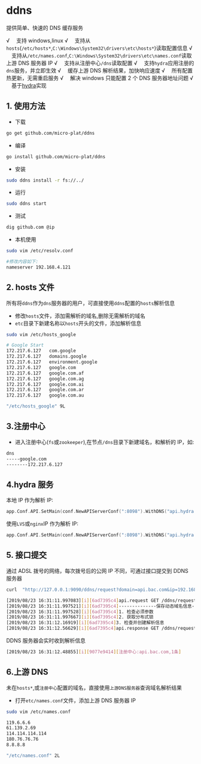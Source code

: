 # ddns

提供简单、快速的 DNS 缓存服务

√ 　支持 windows,linux
√ 　支持从`hosts`(`/etc/hosts*`,`C:\Windows\System32\drivers\etc\hosts*`)读取配置信息
√ 　支持从`/etc/names.conf`,`C:\Windows\System32\drivers\etc\names.conf`读取上游 DNS 服务器 IP
√ 　支持从注册中心`/dns`读取配置
√ 　支持`hydra`应用注册的`dns`服务，并立即生效
√ 　缓存上游 DNS 解析结果，加快响应速度
√ 　所有配置热更新，无需重启服务
√ 　解决 windows 只能配置 2 个 DNS 服务器地址问题
√ 　基于[hydra](https://github.com/micro-plat/hydra)实现

## 1. 使用方法

- 下载

```sh
go get github.com/micro-plat/ddns
```

- 编译

```sh
go install github.com/micro-plat/ddns
```

- 安装

```sh
sudo ddns install -r fs://../
```

- 运行

```sh
sudo ddns start
```

- 测试

```sh
dig github.com @ip
```

- 本机使用

```sh
sudo vim /etc/resolv.conf

#修改内容如下:
nameserver 192.168.4.121
```

## 2. hosts 文件

所有将`ddns`作为`dns`服务器的用户，可直接使用`ddns`配置的`hosts`解析信息

- 修改`hosts`文件，添加需解析的域名,删除无需解析的域名
- `etc`目录下新建名称以`hosts`开头的文件，添加解析信息

```sh
sudo vim /etc/hosts_google
```

```sh
# Google Start
172.217.6.127	com.google
172.217.6.127	domains.google
172.217.6.127	environment.google
172.217.6.127	google.com
172.217.6.127	google.com.af
172.217.6.127	google.com.ag
172.217.6.127	google.com.ai
172.217.6.127	google.com.ar
172.217.6.127	google.com.au

"/etc/hosts_google" 9L
```

## 3.注册中心

- 进入注册中心(`fs`或`zookeeper`),在节点`/dns`目录下新建域名，和解析的 IP，如:

```sh
dns
-----google.com
--------172.217.6.127
```

## 4.hydra 服务

本地 IP 作为解析 IP:

```go
app.Conf.API.SetMain(conf.NewAPIServerConf(":8098").WithDNS("api.hydra.com"))
```

使用`LVS`或`nginx`IP 作为解析 IP:

```go
app.Conf.API.SetMain(conf.NewAPIServerConf(":8098").WithDNS("api.hydra.com","172.16.9.100"))
```

## 5. 接口提交

通过 ADSL 拨号的网络，每次拨号后的公网 IP 不同，可通过接口提交到 DDNS 服务器

```sh
curl  "http://127.0.0.1:9090/ddns/request?domain=api.bac.com&ip=192.168.4.121"
```

```sh
[2019/08/23 16:31:11.997083][i][6ad7395c4]api.request GET /ddns/request?domain=api.bac.com&ip=192.168.4.121 from 127.0.0.1
[2019/08/23 16:31:11.997521][i][6ad7395c4]--------------保存动态域名信息---------------
[2019/08/23 16:31:11.997528][i][6ad7395c4]1. 检查必须参数
[2019/08/23 16:31:11.997667][i][6ad7395c4]2. 获取分布式锁
[2019/08/23 16:31:12.16919][i][6ad7395c4]3. 检查并创建解析信息
[2019/08/23 16:31:12.56629][i][6ad7395c4]api.response GET /ddns/request?domain=api.bac.com&ip=192.168.4.121 200  59.578447ms
```

DDNS 服务器会实时收到解析信息

```sh
[2019/08/23 16:31:12.48855][i][9077e9414][注册中心:api.bac.com,1条]
```

## 6.上游 DNS

未在`hosts*`,或`注册中心`配置的域名，直接使用`上游DNS服务器`查询域名解析结果

- 打开`etc/names.conf`文件，添加上游 DNS 服务器 IP

```sh
sudo vim /etc/names.conf
```

```sh
119.6.6.6
61.139.2.69
114.114.114.114
180.76.76.76
8.8.8.8

"/etc/names.conf" 2L
```
